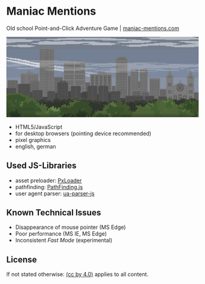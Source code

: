 # Maniac Mentions
Old school Point-and-Click Adventure Game | [maniac-mentions.com](https://maniac-mentions.com)

![Preview](preview_header.png)

- HTML5/JavaScript
- for desktop browsers (pointing device recommended)
- pixel graphics
- english, german

## Used JS-Libraries
- asset preloader: [PxLoader](http://thinkpixellab.com/pxloader/)
- pathfinding: [PathFinding.js](https://github.com/qiao/PathFinding.js/)
- user agent parser: [ua-parser-js](https://github.com/faisalman/ua-parser-js/)

## Known Technical Issues
- Disappearance of mouse pointer (MS Edge)
- Poor performance (MS IE, MS Edge)
- Inconsistent _Fast Mode_ (experimental)

## License
If not stated otherwise: [(cc by 4.0)](https://creativecommons.org/licenses/by/4.0/) applies to all content.
